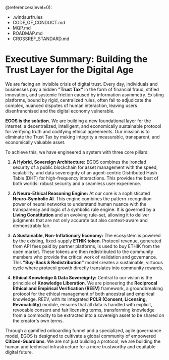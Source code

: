 @references(level=0):
 - .windsurfrules
 - CODE_OF_CONDUCT.md
 - MQP.md
 - ROADMAP.md
 - CROSSREF_STANDARD.md

# Executive Summary: Building the Trust Layer for the Digital Age

We are facing an invisible crisis of digital trust. Every day, individuals and businesses pay a hidden **"Trust Tax"** in the form of financial fraud, stifled innovation, and systemic friction caused by information asymmetry. Existing platforms, bound by rigid, centralized rules, often fail to adjudicate the complex, nuanced disputes of human interaction, leaving users disenfranchised and the digital economy vulnerable.

**EGOS is the solution.** We are building a new foundational layer for the internet: a decentralized, intelligent, and economically sustainable protocol for verifying truth and codifying ethical agreements. Our mission is to eliminate the Trust Tax by making integrity a measurable, transparent, and economically valuable asset.

To achieve this, we have engineered a system with three core pillars:

1.  **A Hybrid, Sovereign Architecture:** EGOS combines the ironclad security of a public blockchain for asset management with the speed, scalability, and data sovereignty of an agent-centric Distributed Hash Table (DHT) for high-frequency interactions. This provides the best of both worlds: robust security and a seamless user experience.

2.  **A Neuro-Ethical Reasoning Engine:** At our core is a sophisticated **Neuro-Symbolic AI**. This engine combines the pattern-recognition power of neural networks to understand human nuance with the transparency and logic of a symbolic rule engine. It is governed by a **Living Constitution** and an evolving rule-set, allowing it to deliver judgments that are not only accurate but also context-aware and demonstrably fair.

3.  **A Sustainable, Non-Inflationary Economy:** The ecosystem is powered by the existing, fixed-supply **ETHIK token**. Protocol revenue, generated from API fees paid by partner platforms, is used to buy ETHIK from the open market. These tokens are then redistributed to the community members who provide the critical work of validation and governance. This **"Buy-Back & Redistribution"** model creates a sustainable, virtuous cycle where protocol growth directly translates into community rewards.

4.  **Ethical Knowledge & Data Sovereignty:** Central to our vision is the principle of **Knowledge Liberation**. We are pioneering the **Reciprocal Ethical and Empirical Verification (REEV)** framework, a groundbreaking protocol for the ethical management of both ancestral and empirical knowledge. REEV, with its integrated **PCLR (Consent, Licensing, Revocability)** module, ensures that all data is handled with explicit, revocable consent and fair licensing terms, transforming knowledge from a commodity to be extracted into a sovereign asset to be shared on the creator's own terms.

Through a gamified onboarding funnel and a specialized, agile governance model, EGOS is designed to cultivate a global community of empowered **Citizen-Guardians**. We are not just building a protocol; we are building the human and technical infrastructure for a more trustworthy and equitable digital future.